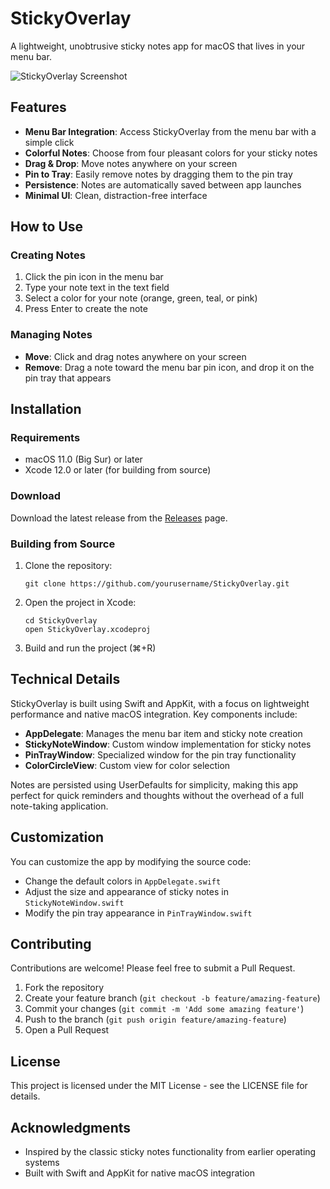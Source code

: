 # StickyOverlay

A lightweight, unobtrusive sticky notes app for macOS that lives in your menu bar.

![StickyOverlay Screenshot](screenshot.png)

## Features

- **Menu Bar Integration**: Access StickyOverlay from the menu bar with a simple click
- **Colorful Notes**: Choose from four pleasant colors for your sticky notes
- **Drag & Drop**: Move notes anywhere on your screen
- **Pin to Tray**: Easily remove notes by dragging them to the pin tray
- **Persistence**: Notes are automatically saved between app launches
- **Minimal UI**: Clean, distraction-free interface

## How to Use

### Creating Notes

1. Click the pin icon in the menu bar
2. Type your note text in the text field
3. Select a color for your note (orange, green, teal, or pink)
4. Press Enter to create the note

### Managing Notes

- **Move**: Click and drag notes anywhere on your screen
- **Remove**: Drag a note toward the menu bar pin icon, and drop it on the pin tray that appears

## Installation

### Requirements

- macOS 11.0 (Big Sur) or later
- Xcode 12.0 or later (for building from source)

### Download

Download the latest release from the [Releases](https://github.com/yourusername/StickyOverlay/releases) page.

### Building from Source

1. Clone the repository:
   ```
   git clone https://github.com/yourusername/StickyOverlay.git
   ```

2. Open the project in Xcode:
   ```
   cd StickyOverlay
   open StickyOverlay.xcodeproj
   ```

3. Build and run the project (⌘+R)

## Technical Details

StickyOverlay is built using Swift and AppKit, with a focus on lightweight performance and native macOS integration. Key components include:

- **AppDelegate**: Manages the menu bar item and sticky note creation
- **StickyNoteWindow**: Custom window implementation for sticky notes
- **PinTrayWindow**: Specialized window for the pin tray functionality
- **ColorCircleView**: Custom view for color selection

Notes are persisted using UserDefaults for simplicity, making this app perfect for quick reminders and thoughts without the overhead of a full note-taking application.

## Customization

You can customize the app by modifying the source code:

- Change the default colors in `AppDelegate.swift`
- Adjust the size and appearance of sticky notes in `StickyNoteWindow.swift`
- Modify the pin tray appearance in `PinTrayWindow.swift`

## Contributing

Contributions are welcome! Please feel free to submit a Pull Request.

1. Fork the repository
2. Create your feature branch (`git checkout -b feature/amazing-feature`)
3. Commit your changes (`git commit -m 'Add some amazing feature'`)
4. Push to the branch (`git push origin feature/amazing-feature`)
5. Open a Pull Request

## License

This project is licensed under the MIT License - see the LICENSE file for details.

## Acknowledgments

- Inspired by the classic sticky notes functionality from earlier operating systems
- Built with Swift and AppKit for native macOS integration 